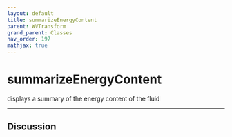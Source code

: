 ```yaml
---
layout: default
title: summarizeEnergyContent
parent: WVTransform
grand_parent: Classes
nav_order: 197
mathjax: true
---
```


#  summarizeEnergyContent

displays a summary of the energy content of the fluid


---

## Discussion

  
